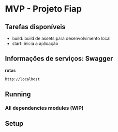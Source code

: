 # MVP - Projeto Fiap

## Tarefas disponíveis

- build: build de assets para desenvolvimento local
- start: inicia a aplicação

## Informações de serviços: Swagger

**rotas**
```bash
http://localhost
```

## Running

### All dependencies modules (WIP)

## Setup
